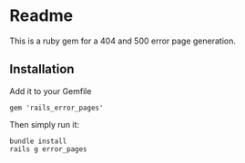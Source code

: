 # Readme

This is a ruby gem for a 404 and 500 error page generation. 

## Installation

Add it to your Gemfile

    gem 'rails_error_pages'

Then simply run it:

    bundle install
    rails g error_pages

